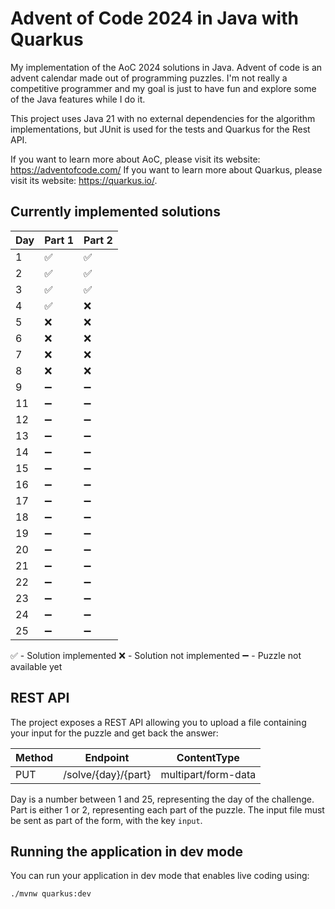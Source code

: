 # Advent of Code 2024 in Java with Quarkus

My implementation of the AoC 2024 solutions in Java. Advent of code is an advent calendar made out of programming puzzles. I'm not really a competitive programmer and my goal is just to have fun and explore some of the Java features while I do it. 

This project uses Java 21 with no external dependencies for the algorithm implementations, but JUnit is used for the tests and Quarkus for the Rest API.

If you want to learn more about AoC, please visit its website: <https://adventofcode.com/>
If you want to learn more about Quarkus, please visit its website: <https://quarkus.io/>.

## Currently implemented solutions

| Day | Part 1 | Part 2 |
|-----|--------|--------|
| 1   | ✅      | ✅    |
| 2   | ✅      | ✅    |
| 3   | ✅      | ✅    |
| 4   | ✅      | ❌    |
| 5   | ❌      | ❌    |
| 6   | ❌      | ❌    |
| 7   | ❌      | ❌    |
| 8   | ❌      | ❌    |
| 9   | ➖      | ➖    |
| 11  | ➖      | ➖    |
| 12  | ➖      | ➖    |
| 13  | ➖      | ➖    |
| 14  | ➖      | ➖    |
| 15  | ➖      | ➖    |
| 16  | ➖      | ➖    |
| 17  | ➖      | ➖    |
| 18  | ➖      | ➖    |
| 19  | ➖      | ➖    |
| 20  | ➖      | ➖    |
| 21  | ➖      | ➖    |
| 22  | ➖      | ➖    |
| 23  | ➖      | ➖    |
| 24  | ➖      | ➖    |
| 25  | ➖      | ➖    |

✅ - Solution implemented
❌ - Solution not implemented
➖ - Puzzle not available yet
## REST API

The project exposes a REST API allowing you to upload a file containing your input for the puzzle and get back the answer:

| Method | Endpoint            | ContentType         |
|--------|---------------------|---------------------|
| PUT    | /solve/{day}/{part} | multipart/form-data |

Day is a number between 1 and 25, representing the day of the challenge. Part is either 1 or 2, representing each part of the puzzle. The input file must be sent as part of the form, with the key `input`.

## Running the application in dev mode

You can run your application in dev mode that enables live coding using:

```shell script
./mvnw quarkus:dev
```